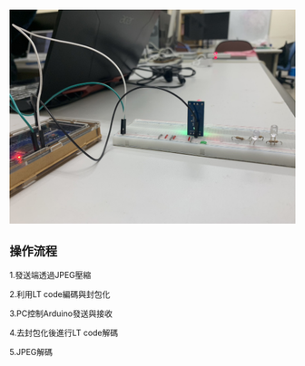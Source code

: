 # 
[![IMAGE ALT TEXT](https://github.com/ouo0725/test_owo/blob/main/S__108593156.jpg?raw=true)](網址 "LT code 傳輸過程")

## 操作流程
1.發送端透過JPEG壓縮

2.利用LT code編碼與封包化

3.PC控制Arduino發送與接收

4.去封包化後進行LT code解碼

5.JPEG解碼

